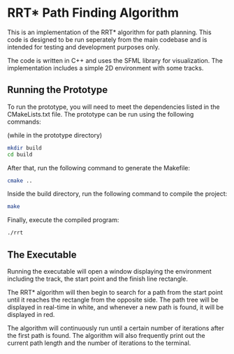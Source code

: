 # RRT* Path Finding Algorithm

This is an implementation of the RRT* algorithm for path planning. This code is designed to be run seperately from the main codebase and is intended for testing and development purposes only.

The code is written in C++ and uses the SFML library for visualization. The implementation includes a simple 2D environment with some tracks. 

## Running the Prototype

To run the prototype, you will need to meet the dependencies listed in the CMakeLists.txt file. The prototype can be run using the following commands:

(while in the prototype directory)
```bash
mkdir build
cd build
```

After that, run the following command to generate the Makefile:

```bash
cmake ..
```

Inside the build directory, run the following command to compile the project:

```bash
make
```

Finally, execute the compiled program:

```bash
./rrt
```

## The Executable

Running the executable will open a window displaying the environment including the track, the start point and the finish line rectangle. 

The RRT* algorithm will then begin to search for a path from the start point until it reaches the rectangle from the opposite side. The path tree will be displayed in real-time in white, and whenever a new path is found, it will be displayed in red. 

The algorithm will continuously run until a certain number of iterations after the first path is found. The algorithm will also frequently print out the current path length and the number of iterations to the terminal.